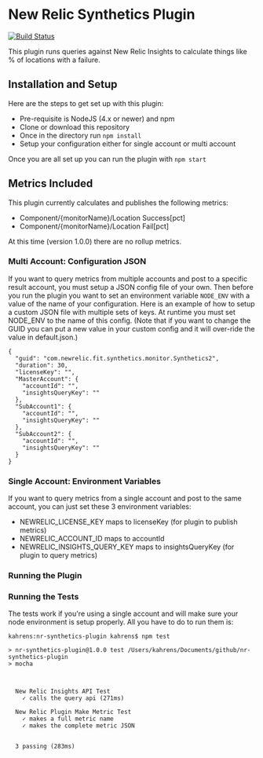 # New Relic Synthetics Plugin
[![Build Status](https://travis-ci.org/kenahrens/nr-synthetics-plugin.svg?branch=master)](https://travis-ci.org/kenahrens/nr-synthetics-plugin)

This plugin runs queries against New Relic Insights to calculate things like % of locations with a failure.

## Installation and Setup
Here are the steps to get set up with this plugin:
* Pre-requisite is NodeJS (4.x or newer) and npm
* Clone or download this repository
* Once in the directory run ```npm install```
* Setup your configuration either for single account or multi account

Once you are all set up you can run the plugin with ```npm start```

## Metrics Included
This plugin currently calculates and publishes the following metrics:
* Component/{monitorName}/Location Success[pct]
* Component/{monitorName}/Location Fail[pct]

At this time (version 1.0.0) there are no rollup metrics.

### Multi Account: Configuration JSON
If you want to query metrics from multiple accounts and post to a specific result account, you must setup a JSON config file of your own. Then before you run the plugin you want to set an environment variable ```NODE_ENV``` with a value of the name of your configuration. Here is an example of how to setup a custom JSON file with multiple sets of keys. At runtime you must set NODE_ENV to the name of this config. (Note that if you want to change the GUID you can put a new value in your custom config and it will over-ride the value in default.json.)
```
{
  "guid": "com.newrelic.fit.synthetics.monitor.Synthetics2",
  "duration": 30,
  "licenseKey": "",
  "MasterAccount": {
    "accountId": "",
    "insightsQueryKey": ""
  },
  "SubAccount1": {
    "accountId": "",
    "insightsQueryKey": ""
  },
  "SubAccount2": {
    "accountId": "",
    "insightsQueryKey": ""
  }
}
```

### Single Account: Environment Variables
If you want to query metrics from a single account and post to the same account, you can just set these 3 environment variables:
* NEWRELIC_LICENSE_KEY maps to licenseKey (for plugin to publish metrics)
* NEWRELIC_ACCOUNT_ID maps to accountId
* NEWRELIC_INSIGHTS_QUERY_KEY maps to insightsQueryKey (for plugin to query metrics)

### Running the Plugin

### Running the Tests
The tests work if you're using a single account and will make sure your node environment is setup properly. All you have to do to run them is:
```
kahrens:nr-synthetics-plugin kahrens$ npm test

> nr-synthetics-plugin@1.0.0 test /Users/kahrens/Documents/github/nr-synthetics-plugin
> mocha



  New Relic Insights API Test
    ✓ calls the query api (271ms)

  New Relic Plugin Make Metric Test
    ✓ makes a full metric name
    ✓ makes the complete metric JSON


  3 passing (283ms)
```
